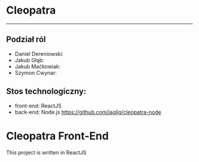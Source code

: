 # Cleopatra

---

## Podział ról
 - Daniel Dereniowski:
 - Jakub Głąb:
 - Jakub Maćkowiak:
 - Szymon Cwynar:

## Stos technologiczny:
 - front-end: ReactJS
 - back-end: Node.js https://github.com/jaqlig/cleopatra-node

# Cleopatra Front-End

This project is written in ReactJS
